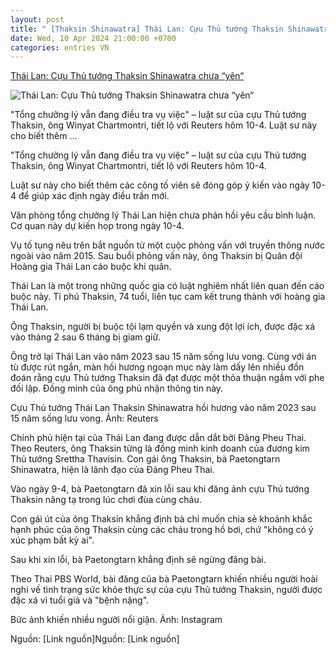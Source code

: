 ```yaml
---
layout: post
title: " [Thaksin Shinawatra] Thái Lan: Cựu Thủ tướng Thaksin Shinawatra chưa “yên“"
date: Wed, 10 Apr 2024 21:00:00 +0700
categories: entries VN
---
```

[Thái Lan: Cựu Thủ tướng Thaksin Shinawatra chưa “yên“](https://www.24h.com.vn/tin-tuc-quoc-te/thai-lan-cuu-thu-tuong-thaksin-shinawatra-chua-yen-c415a1558659.html)

![Thái Lan: Cựu Thủ tướng Thaksin Shinawatra chưa “yên“](https://icdn.24h.com.vn/upload/2-2024/images/2024-04-10/adt1712743525-lynxnpek3900v-1-17127202332451784177__anh_cat_3_2-auto-crop-watermark.jpg)

"Tổng chưởng lý vẫn đang điều tra vụ việc" – luật sư của cựu Thủ tướng Thaksin, ông Winyat Chartmontri, tiết lộ với Reuters hôm 10-4. Luật sư này cho biết thêm ...

"Tổng chưởng lý vẫn đang điều tra vụ việc" – luật sư của cựu Thủ tướng Thaksin, ông Winyat Chartmontri, tiết lộ với Reuters hôm 10-4.

Luật sư này cho biết thêm các công tố viên sẽ đóng góp ý kiến vào ngày 10-4 để giúp xác định ngày điều trần mới.

Văn phòng tổng chưởng lý Thái Lan hiện chưa phản hồi yêu cầu bình luận. Cơ quan này dự kiến họp trong ngày 10-4.

Vụ tố tụng nêu trên bắt nguồn từ một cuộc phỏng vấn với truyền thông nước ngoài vào năm 2015. Sau buổi phỏng vấn này, ông Thaksin bị Quân đội Hoàng gia Thái Lan cáo buộc khi quân.

Thái Lan là một trong những quốc gia có luật nghiêm nhất liên quan đến cáo buộc này. Tỉ phú Thaksin, 74 tuổi, liên tục cam kết trung thành với hoàng gia Thái Lan.

Ông Thaksin, người bị buộc tội lạm quyền và xung đột lợi ích, được đặc xá vào tháng 2 sau 6 tháng bị giam giữ.

Ông trở lại Thái Lan vào năm 2023 sau 15 năm sống lưu vong. Cùng với án tù được rút ngắn, màn hồi hương ngoạn mục này làm dấy lên nhiều đồn đoán rằng cựu Thủ tướng Thaksin đã đạt được một thỏa thuận ngầm với phe đối lập. Đồng minh của ông phủ nhận thông tin này.

Cựu Thủ tướng Thái Lan Thaksin Shinawatra hồi hương vào năm 2023 sau 15 năm sống lưu vong. Ảnh: Reuters

Chính phủ hiện tại của Thái Lan đang được dẫn dắt bởi Đảng Pheu Thai. Theo Reuters, ông Thaksin từng là đồng minh kinh doanh của đương kim Thủ tướng Srettha Thavisin. Con gái ông Thaksin, bà Paetongtarn Shinawatra, hiện là lãnh đạo của Đảng Pheu Thai.

Vào ngày 9-4, bà Paetongtarn đã xin lỗi sau khi đăng ảnh cựu Thủ tướng Thaksin nâng tạ trong lúc chơi đùa cùng cháu.

Con gái út của ông Thaksin khẳng định bà chỉ muốn chia sẻ khoảnh khắc hạnh phúc của ông Thaksin cùng các cháu trong hồ bơi, chứ "không có ý xúc phạm bất kỳ ai".

Sau khi xin lỗi, bà Paetongtarn khẳng định sẽ ngừng đăng bài.

Theo Thai PBS World, bài đăng của bà Paetongtarn khiến nhiều người hoài nghi về tình trạng sức khỏe thực sự của cựu Thủ tướng Thaksin, người được đặc xá vì tuổi già và "bệnh nặng".

Bức ảnh khiến nhiều người nổi giận. Ảnh: Instagram

Nguồn: [Link nguồn]Nguồn: [Link nguồn]

